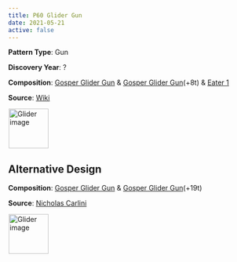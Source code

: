 ```yaml
---
title: P60 Glider Gun
date: 2021-05-21
active: false
---
```



**Pattern Type**: Gun

**Discovery Year**: ?

**Composition**: [Gosper Glider Gun](https://galapagos.netlify.app/database/gosper_glider_gun/) & [Gosper Glider Gun](https://galapagos.netlify.app/database/gosper_glider_gun/)(+8t) & [Eater 1](https://galapagos.netlify.app/database/eater_1/)

**Source**: [Wiki](https://conwaylife.com/wiki/Period-60_glider_gun)
<!--more-->

<p>
<script type="text/javascript" src="https://www.conwaylife.com/js/lv-plugin.js"></script></p>

<div class="rle"><div class="codebox"><div style="display:none; position: relative; z-index: 1031;"><code>x = 39, y = 27, rule = Life
26bo$24bobo$15bo7bobo$14b2o6bo2bo11b2o$3b2o8b2o4b2o2bobo11b2o$3b2o7b3o
4b2o3bobo$13b2o4b2o5bo$14b2o$15bo$27bo$28bo$26b3o4$21b3o$10bo12bo$10b
4o8bo$2o9b4o10b2o$2o9bo2bo9bobo$5bo5b4o8b3o4b2o$5bo4b4o8b3o4bo2bo$10b
o12b3o4bo$24bobo7bo$25b2o5b2obo$35bo$35b2o!
#C [[ THEME 6 GRID GRIDMAJOR 0 ZOOM 11.0 ]]
#C [[ COLOR ARROW Orange ARROWSIZE 3 0.05 ARROWALPHA 0.70 ]]
#C [[  ARROW 1 10 26 10 18  ]]
#C [[ COLOR ARROW Red ARROWSIZE 3 0.1 ARROWALPHA 0.70 ]]
#C [[  ARROW 26 10 26 0 18  ]]
#C [[ COLOR ARROW Green ARROWSIZE 3 0.05 ARROWALPHA 0.70 ]]
#C [[  ARROW 26 0 1 0 18  ]]
#C [[ COLOR ARROW Blue ARROWSIZE 3 0.1 ARROWALPHA 0.70 ]]
#C [[  ARROW 1 0 1 10 18  ]]
#C [[ COLOR ARROW Orange ARROWSIZE 3 0.05 ARROWALPHA 0.70 ]]
#C [[  ARROW 15 8 40 8 18  ]]
#C [[ COLOR ARROW Red ARROWSIZE 3 0.1 ARROWALPHA 0.70 ]]
#C [[  ARROW 40 8 40 -2 18  ]]
#C [[ COLOR ARROW Green ARROWSIZE 3 0.05 ARROWALPHA 0.70 ]]
#C [[  ARROW 40 -2 15 -2 18  ]]
#C [[ COLOR ARROW Blue ARROWSIZE 3 0.1 ARROWALPHA 0.70 ]]
#C [[  ARROW 15 -2 15 8 18  ]]
#C [[ COLOR LABEL Green LABELSIZE 40  LABELALPHA 0.70 ]]
#C [[ LABEL 18 -4 14 "P60 Glider Gun" ]]
#C [[ COLOR ARROW Green ARROWSIZE 3 0.05 ARROWALPHA 0.70 ]]
#C [[  ARROW 23 24 -2 24 18  ]]
#C [[ COLOR ARROW Red ARROWSIZE 3 0.1 ARROWALPHA 0.70 ]]
#C [[  ARROW 23 14 23 24 18  ]]
#C [[ COLOR ARROW Orange ARROWSIZE 3 0.05 ARROWALPHA 0.70 ]]
#C [[  ARROW -2 14 23 14 18  ]]
#C [[ COLOR ARROW Blue ARROWSIZE 3 0.1 ARROWALPHA 0.70 ]]
#C [[  ARROW -2 24 -2 14 18  ]]
#C [[ COLOR ARROW Green ARROWSIZE 3 0.05 ARROWALPHA 0.70 ]]
#C [[  ARROW 37 26 12 26 18  ]]
#C [[ COLOR ARROW Red ARROWSIZE 3 0.1 ARROWALPHA 0.70 ]]
#C [[  ARROW 37 16 37 26 18  ]]
#C [[ COLOR ARROW Orange ARROWSIZE 3 0.05 ARROWALPHA 0.70 ]]
#C [[  ARROW 12 16 37 16 18  ]]
#C [[ COLOR ARROW Blue ARROWSIZE 3 0.1 ARROWALPHA 0.70 ]]
#C [[  ARROW 12 26 12 16 18  ]]
#C [[ COLOR LABEL Green LABELSIZE 40  LABELALPHA 0.70 ]]
#C [[ COLOR ARROW Fuchsia ARROWSIZE 3 0.1 ARROWALPHA 0.70 ]]
#C [[  ARROW 31 28 38 28 18  ]]
#C [[ COLOR ARROW Lime ARROWSIZE 3 0.1 ARROWALPHA 0.70 ]]
#C [[  ARROW 38 28 38 21 18  ]]
#C [[ COLOR ARROW Salmon ARROWSIZE 3 0.1 ARROWALPHA 0.70 ]]
#C [[  ARROW 38 21 31 21 18  ]]
#C [[ COLOR ARROW Gray ARROWSIZE 3 0.1 ARROWALPHA 0.70 ]]
#C [[  ARROW 31 21 31 28 18  ]]
#C [[ COLOR LABEL Green LABELSIZE 30  LABELALPHA 0.70 ]]
#C [[ LABEL 34 29 18 "Eater 1" ]]
#C [[ COLOR LABEL Green LABELSIZE 30  LABELALPHA 0.70 ]]
#C [[ LABEL 18 12 18 "Gosper Glider Gun" ]]
#C [[ COLOR LABEL Green LABELSIZE 30  LABELALPHA 0.70 ]]
#C [[ LABEL 22 27 18 "Gosper Glider Gun" ]]
#C [[ COLOR ARROW Yellow ARROWSIZE 3 0.02 ARROWALPHA 0.70 ]]
#C [[  ARROW -2 28 40 28 18  ]]
#C [[ COLOR ARROW Cyan ARROWSIZE 3 0.02 ARROWALPHA 0.70 ]]
#C [[  ARROW 40 28 40 -2 18  ]]
#C [[ COLOR ARROW Brown ARROWSIZE 3 0.02 ARROWALPHA 0.70 ]]
#C [[  ARROW -2 -2 -2 28 18  ]]
#C [[ COLOR ARROW Purple ARROWSIZE 3 0.02 ARROWALPHA 0.70 ]]
#C [[  ARROW 40 -2 -2 -2 18  ]]
</code></div></div><canvas width="760" height="560" style="margin-left:1px; position: relative; z-index: 1031;"><noscript> <a href="https://www.conwaylife.com/wiki/File:Glider.png" class="image" title="Glider image"><img alt="Glider image" src="https://www.conwaylife.com/w/images/7/79/Glider.png" decoding="async" width="81" height="81" /></a> </noscript></canvas></div>

## Alternative Design

**Composition**: [Gosper Glider Gun](https://galapagos.netlify.app/database/gosper_glider_gun/) & [Gosper Glider Gun](https://galapagos.netlify.app/database/gosper_glider_gun/)(+19t) 

**Source**: [Nicholas Carlini](https://nicholas.carlini.com/writing/2020/digital-logic-game-of-life.html)

<div class="rle"><div class="codebox"><div style="display:none; position: relative; z-index: 1031;"><code>x = 49, y = 36, rule = Life
43b2o$43b2o4$43bo$42b3o$41bo3bo$40bob3obo$41b5o6$42bo2b2o$42bobo$23bo
17b2o$21bobo16b2o$12bo7bobo11b2o4b2obo$11b2o6bo2bo11b2o5b3o$2o8b2o4b2o
2bobo$2o7b3o4b2o3bobo$10b2o4b2o5bo18b2o3b2o$11b2o32bo$12bo29bo5bo$43b
2ob2o$44bobo$45bo$45bo5$45b2o$45b2o!
#C [[ THEME 6 GRID GRIDMAJOR 0 ZOOM 8.0 ]]
#C [[ COLOR ARROW Orange ARROWSIZE 3 0.05 ARROWALPHA 0.70 ]]
#C [[  ARROW -2 27 23 27 18  ]]
#C [[ COLOR ARROW Red ARROWSIZE 3 0.1 ARROWALPHA 0.70 ]]
#C [[  ARROW 23 27 23 17 18  ]]
#C [[ COLOR ARROW Green ARROWSIZE 3 0.05 ARROWALPHA 0.70 ]]
#C [[  ARROW 23 17 -2 17 18  ]]
#C [[ COLOR ARROW Blue ARROWSIZE 3 0.1 ARROWALPHA 0.70 ]]
#C [[  ARROW -2 17 -2 27 18  ]]
#C [[ COLOR ARROW Orange ARROWSIZE 3 0.05 ARROWALPHA 0.70 ]]
#C [[  ARROW 12 25 37 25 18  ]]
#C [[ COLOR ARROW Red ARROWSIZE 3 0.1 ARROWALPHA 0.70 ]]
#C [[  ARROW 37 25 37 15 18  ]]
#C [[ COLOR ARROW Green ARROWSIZE 3 0.05 ARROWALPHA 0.70 ]]
#C [[  ARROW 37 15 12 15 18  ]]
#C [[ COLOR ARROW Blue ARROWSIZE 3 0.1 ARROWALPHA 0.70 ]]
#C [[  ARROW 12 15 12 25 18  ]]
#C [[ COLOR ARROW Orange ARROWSIZE 3 0.05 ARROWALPHA 0.70 ]]
#C [[  ARROW 38 -2 38 23 18  ]]
#C [[ COLOR ARROW Red ARROWSIZE 3 0.1 ARROWALPHA 0.70 ]]
#C [[  ARROW 38 23 48 23 18  ]]
#C [[ COLOR ARROW Blue ARROWSIZE 3 0.1 ARROWALPHA 0.70 ]]
#C [[  ARROW 48 -2 38 -2 18  ]]
#C [[ COLOR ARROW Green ARROWSIZE 3 0.05 ARROWALPHA 0.70 ]]
#C [[  ARROW 48 23 48 -2 18  ]]
#C [[ COLOR ARROW Orange ARROWSIZE 3 0.05 ARROWALPHA 0.70 ]]
#C [[  ARROW 40 12 40 37 18  ]]
#C [[ COLOR ARROW Red ARROWSIZE 3 0.1 ARROWALPHA 0.70 ]]
#C [[  ARROW 40 37 50 37 18  ]]
#C [[ COLOR ARROW Blue ARROWSIZE 3 0.1 ARROWALPHA 0.70 ]]
#C [[  ARROW 50 12 40 12 18  ]]
#C [[ COLOR ARROW Green ARROWSIZE 3 0.05 ARROWALPHA 0.70 ]]
#C [[  ARROW 50 37 50 12 18  ]]
#C [[ COLOR LABEL Green LABELSIZE 30  LABELALPHA 0.70 ]]
#C [[ LABEL 18 12 18 "Gosper Glider Gun" ]]
#C [[ COLOR LABEL Green LABELSIZE 30  LABELALPHA 0.70 ]]
#C [[ LABEL 45 39 18 "Gosper Glider Gun" ]]
#C [[ COLOR ARROW Gray ARROWSIZE 3 0.02 ARROWALPHA 0.70 ]]
#C [[  ARROW -2 37 50 37 18  ]]
#C [[ COLOR ARROW Fuchsia ARROWSIZE 3 0.02 ARROWALPHA 0.70 ]]
#C [[  ARROW 50 37 50 -2 18  ]]
#C [[ COLOR ARROW Lime ARROWSIZE 3 0.02 ARROWALPHA 0.70 ]]
#C [[  ARROW -2 -2 -2 37 18  ]]
#C [[ COLOR ARROW Salmon ARROWSIZE 3 0.02 ARROWALPHA 0.70 ]]
#C [[  ARROW 50 -2 -2 -2 18  ]]
#C [[ COLOR LABEL Green LABELSIZE 40  LABELALPHA 0.70 ]]
#C [[ LABEL 26 -5 14 "P60 Glider Gun(alternative)" ]]
</code></div></div><canvas width="760" height="560" style="margin-left:1px; position: relative; z-index: 1031;"><noscript> <a href="https://www.conwaylife.com/wiki/File:Glider.png" class="image" title="Glider image"><img alt="Glider image" src="https://www.conwaylife.com/w/images/7/79/Glider.png" decoding="async" width="81" height="81" /></a> </noscript></canvas></div>
